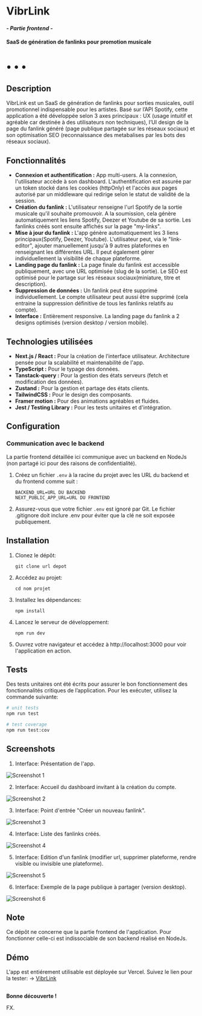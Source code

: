 # VibrLink

#### _- Partie frontend -_

#### SaaS de génération de fanlinks pour promotion musicale

# • • •

## Description

VibrLink est un SaaS de génération de fanlinks pour sorties musicales, outil promotionnel indispensable pour les artistes. Basé sur l’API Spotify, cette application a été développée selon 3 axes principaux : UX (usage intuitif et agréable car destinée à des utilisateurs non techniques), l’UI design de la page du fanlink généré (page publique partagée sur les réseaux sociaux) et son optimisation SEO (reconnaissance des metabalises par les bots des réseaux sociaux).

## Fonctionnalités

- **Connexion et authentification :** App multi-users. A la connexion, l'utilisateur accède à son dashboard. L'authentification est assurée par un token stocké dans les cookies (httpOnly) et l'accès aux pages autorisé par un middleware qui redirige selon le statut de validité de la session.
- **Création du fanlink :** L'utilisateur renseigne l'url Spotify de la sortie musicale qu'il souhaite promouvoir. A la soumission, cela génère automatiquement les liens Spotify, Deezer et Youtube de sa sortie. Les fanlinks créés sont ensuite affichés sur la page "my-links".
- **Mise à jour du fanlink :** L'app génère automatiquement les 3 liens principaux(Spotify, Deezer, Youtube). L'utilisateur peut, via le "link-editor", ajouter manuellement jusqu'à 9 autres plateformes en renseignant les différentes URL. Il peut également gérer individuellement la visibilité de chaque plateforme.
- **Landing page du fanlink :** La page finale du fanlink est accessible publiquement, avec une URL optimisée (slug de la sortie). Le SEO est optimisé pour le partage sur les réseaux sociaux(miniature, titre et description).
- **Suppression de données :** Un fanlink peut être supprimé individuellement. Le compte utilisateur peut aussi être supprimé (cela entraine la suppression définitive de tous les fanlinks relatifs au compte).
- **Interface :** Entièrement responsive. La landing page du fanlink a 2 designs optimisés (version desktop / version mobile).

## Technologies utilisées

- **Next.js / React :** Pour la création de l’interface utilisateur. Architecture pensée pour la scalabilité et maintenabilité de l'app.
- **TypeScript :** Pour le typage des données.
- **Tanstack-query :** Pour la gestion des états serveurs (fetch et modification des données).
- **Zustand :** Pour la gestion et partage des états clients.
- **TailwindCSS :** Pour le design des composants.
- **Framer motion :** Pour des animations agréables et fluides.
- **Jest / Testing Library :** Pour les tests unitaires et d'intégration.

## Configuration

### Communication avec le backend

La partie frontend détaillée ici communique avec un backend en NodeJs (non partagé ici pour des raisons de confidentialité).

1. Créez un fichier `.env` à la racine du projet avec les URL du backend et du frontend comme suit :
   ```plaintext
   BACKEND_URL=URL DU BACKEND
   NEXT_PUBLIC_APP_URL=URL DU FRONTEND
   ```
2. Assurez-vous que votre fichier `.env` est ignoré par Git. Le fichier .gitignore doit inclure .env pour éviter que la clé ne soit exposée publiquement.

## Installation

1. Clonez le dépôt:
   ```plaintext
   git clone url depot
   ```
2. Accédez au projet:
   ```plaintext
   cd nom projet
   ```
3. Installez les dépendances:
   ```plaintext
   npm install
   ```
4. Lancez le serveur de développement:
   ```plaintext
   npm run dev
   ```
5. Ouvrez votre navigateur et accédez à http://localhost:3000 pour voir l'application en action.

## Tests

Des tests unitaires ont été écrits pour assurer le bon fonctionnement des fonctionnalités critiques de l’application. Pour les exécuter, utilisez la commande suivante:

```bash
# unit tests
npm run test

# test coverage
npm run test:cov
```

## Screenshots

1. Interface: Présentation de l'app.

![Screenshot 1](./screenshots/presentation.png)

2. Interface: Accueil du dashboard invitant à la création du compte.

![Screenshot 2](./screenshots/home.png)

3. Interface: Point d'entrée "Créer un nouveau fanlink".

![Screenshot 3](./screenshots/new-link.png)

4. Interface: Liste des fanlinks créés.

![Screenshot 4](./screenshots/my-links.png)

5. Interface: Edition d'un fanlink (modifier url, supprimer plateforme, rendre visible ou invisible une plateforme).

![Screenshot 5](./screenshots/link-editor.png)

6. Interface: Exemple de la page publique à partager (version desktop).

![Screenshot 6](./screenshots/landing-desktop.png)

## Note

Ce dépôt ne concerne que la partie frontend de l'application. Pour fonctionner celle-ci est indissociable de son backend réalisé en NodeJs.

## Démo

L'app est entiérement utilisable est déployée sur Vercel. Suivez le lien pour la tester:
→ <a href="https://vibrlink-app.vercel.app/">VibrLink</a>

##

**Bonne découverte !**

FX.
